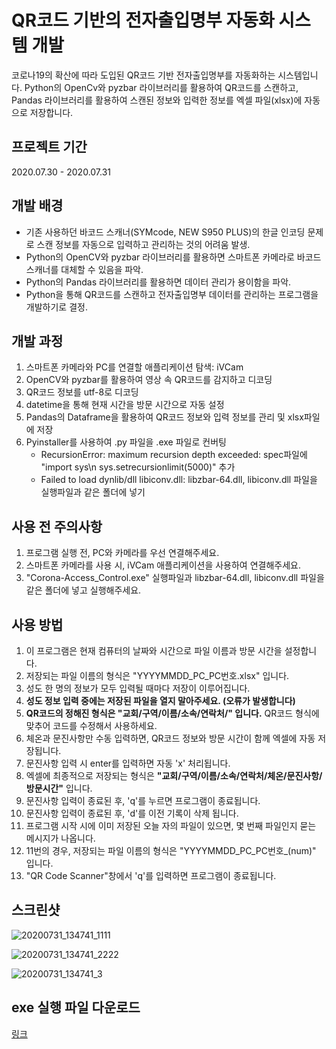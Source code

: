 # QR코드 기반의 전자출입명부 자동화 시스템 개발
코로나19의 확산에 따라 도입된 QR코드 기반 전자출입명부를 자동화하는 시스템입니다. Python의 OpenCv와 pyzbar 라이브러리를 활용하여 QR코드를 스캔하고, Pandas 라이브러리를 활용하여 스캔된 정보와 입력한 정보를 엑셀 파일(xlsx)에 자동으로 저장합니다.
## 프로젝트 기간
2020.07.30 - 2020.07.31
## 개발 배경
- 기존 사용하던 바코드 스캐너(SYMcode, NEW S950 PLUS)의 한글 인코딩 문제로 스캔 정보를 자동으로 입력하고 관리하는 것의 어려움 발생.
- Python의 OpenCV와 pyzbar 라이브러리를 활용하면 스마트폰 카메라로 바코드 스캐너를 대체할 수 있음을 파악.
- Python의 Pandas 라이브러리를 활용하면 데이터 관리가 용이함을 파악.
- Python을 통해 QR코드를 스캔하고 전자출입명부 데이터를 관리하는 프로그램을 개발하기로 결정.
## 개발 과정
1. 스마트폰 카메라와 PC를 연결할 애플리케이션 탐색: iVCam
2. OpenCV와 pyzbar를 활용하여 영상 속 QR코드를 감지하고 디코딩
3. QR코드 정보를 utf-8로 디코딩
4. datetime을 통해 현재 시간을 방문 시간으로 자동 설정
5. Pandas의 Dataframe을 활용하여 QR코드 정보와 입력 정보를 관리 및 xlsx파일에 저장
6. Pyinstaller를 사용하여 .py 파일을 .exe 파일로 컨버팅
    - RecursionError: maximum recursion depth exceeded: spec파일에 "import sys\n sys.setrecursionlimit(5000)" 추가
    - Failed to load dynlib/dll libiconv.dll: libzbar-64.dll, libiconv.dll 파일을 실행파일과 같은 폴더에 넣기
## 사용 전 주의사항
1. 프로그램 실행 전, PC와 카메라를 우선 연결해주세요.
2. 스마트폰 카메라를 사용 시, iVCam 애플리케이션을 사용하여 연결해주세요.
3. "Corona-Access_Control.exe" 실행파일과 libzbar-64.dll, libiconv.dll 파일을 같은 폴더에 넣고 실행해주세요.
## 사용 방법
1. 이 프로그램은 현재 컴퓨터의 날짜와 시간으로 파일 이름과 방문 시간을 설정합니다.
2. 저장되는 파일 이름의 형식은 "YYYYMMDD_PC_PC번호.xlsx" 입니다.
3. 성도 한 명의 정보가 모두 입력될 때마다 저장이 이루어집니다.
4. __성도 정보 입력 중에는 저장된 파일을 열지 말아주세요. (오류가 발생합니다)__
5. __QR코드의 정해진 형식은 "교회/구역/이름/소속/연락처/" 입니다.__ QR코드 형식에 맞추어 코드를 수정해서 사용하세요.
6. 체온과 문진사항만 수동 입력하면, QR코드 정보와 방문 시간이 함께 엑셀에 자동 저장됩니다.
7. 문진사항 입력 시 enter를 입력하면 자동 'x' 처리됩니다.
8. 엑셀에 최종적으로 저장되는 형식은 __"교회/구역/이름/소속/연락처/체온/문진사항/방문시간"__ 입니다.
9. 문진사항 입력이 종료된 후, 'q'를 누르면 프로그램이 종료됩니다.
10. 문진사항 입력이 종료된 후, 'd'를 이전 기록이 삭제 됩니다.
11. 프로그램 시작 시에 이미 저장된 오늘 자의 파일이 있으면, 몇 번째 파일인지 묻는 메시지가 나옵니다.
12. 11번의 경우, 저장되는 파일 이름의 형식은 "YYYYMMDD_PC_PC번호_(num)" 입니다.
13. "QR Code Scanner"창에서 'q'를 입력하면 프로그램이 종료됩니다.
## 스크린샷
![20200731_134741_1111](https://user-images.githubusercontent.com/68726615/89001281-bb28e100-d334-11ea-9cc6-74eb1633f4b8.png)
   
![20200731_134741_2222](https://user-images.githubusercontent.com/68726615/89001282-bbc17780-d334-11ea-9de1-bb78aa3344cc.png)
   
![20200731_134741_3](https://user-images.githubusercontent.com/68726615/89001279-ba904a80-d334-11ea-8e0e-fed5e03969e4.png)
## exe 실행 파일 다운로드
[링크](https://drive.google.com/drive/folders/1YT46kycCBy-YfScHyM2EZOGodBU3_ewS?usp=sharing "")
